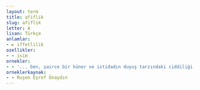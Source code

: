 ```yaml
---
layout: term
title: afiflik
slug: afiflik
letter: A
lisan: Türkçe
anlamlar:
- ► iffetlilik
ozellikler:
- - isim
ornekler:
- - '... ben, şairce bir hüner ve istidadın duyuş tarzındaki ciddiliği, dalaleti andırabilecek gibi bir şeyin ta orta yerine varıncaya kadar hiç gözden kaçırılmayan ve elden bırakılmayan ifade ihtiyat ve ihtirazını ve afifliğini bu yolda tabir ediyorum.'
orneklerkaynak:
- - Ruşen Eşref Ünaydın
---
```

